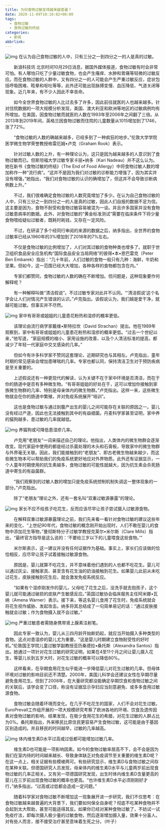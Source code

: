 ```yaml
---
title: 为何食物过敏变得越来越普遍？
date: 2020-11-09T18:10:02+08:00
tags:
  - 食物过敏
  - 食物过敏的终结
categories:
  - 新闻
abbrlink:
---
```


![img](https://cdn.jsdelivr.net/gh/yakeing/Documentation@main/Hexo/images/f4c3-kcaeqzx9439957.jpg)
在认为自己食物过敏的人中，只有三分之一到四分之一的人是真的过敏。

　　新浪科技讯 北京时间10月29日消息，据国外媒体报道，食物过敏有时会非常可怕。有人哪怕只吃了少量过敏食物，也会产生瘙痒、水肿和胃痛等轻微的过敏反应。而在食物过敏的人群中，又有四分之一的人可能会产生严重过敏反应，症状包括呼吸困难、眩晕和呕吐等等，此外还可能出现脉搏变慢、血压降低、气道关闭等现象。近几年来，有不少人因此不幸丧命。

　　如今全世界食物过敏的人比过去多了许多，因此前往就医的人也越来越多。针对住院数据的一项大规模分析发现，美国、澳大利亚和欧洲等地区的过敏病例均有所增加。在美国，因食物过敏而就医的人数在1993年至2006年之间翻了三倍。从2013年到2019年间，英格兰因食物过敏而住院的儿童数量从1015增加到了1746，涨了72%。

　　“食物过敏的人数的确越来越多，已经多到了一种疯狂的地步。”伦敦大学学院医学微生物学荣誉教授格雷厄姆•卢克（Graham Rook）表示。

　　针对过敏人数的上升，有一种理论认为，这只是因为越来越多的人意识到了食物过敏而已。但斯坦福大学过敏专家卡丽•纳多（Kari Nadeau）并不这么认为。她在新书《食物过敏的终结》（The End of Food Allergy）中将食物过敏人数的增加称作一种“流行病”。“这并不是因为我们对过敏的诊断能力增强了，因为其实并没有增强，”她指出，“我们对食物过敏的认识的确增加了，但这并不会导致诊断病例数上升。”

　　不过，我们很难确定食物过敏的人数究竟增加了多少。在认为自己食物过敏的人中，只有三分之一到四分之一的人是真的过敏，因此人们自报的数据不足为信。这主要是因为，食物不耐受和食物过敏容易被混为一谈。并且许多国家并没有食物过敏患病率的数据。此外，对食物过敏的“黄金标准测试”需要在临床条件下将少量食物喂给疑似过敏者，既耗时耗钱，又存在一定风险。

　　不过，在研读了多个经同行审阅的来源的数据之后，纳多指出，全世界的食物过敏率已经从1960年的3%增加到了2018年的7%左右。

　　不仅是食物过敏的比例增加了，人们对其过敏的食物种类也增多了。就职于世卫组织食品安全应急机构“国际食品安全当局网络”的彼得•本•恩巴雷克（Peter Ben Embarek）指出：“几十年前，人们过敏的食物一般只有几种：海鲜，牛奶和坚果。但如今，这一范围已经大大增加，各种各样的食物都包含在内。”

　　专家们都赞同，食物过敏的人数的确在不断增加。但问题是，这种现象要作何解释呢？

　　有一种解释叫做“清洁假说”。不过过敏专家对此并不认同。“‘清洁假说’这个名字会让人们对情况产生错误的认识。”卢克指出。该假说认为，我们越是爱干净，就越可能过敏。但事实并不尽然。

![img](https://cdn.jsdelivr.net/gh/yakeing/Documentation@main/Hexo/images/a7f7-kcaeqzx9440563.jpg)
家中有哥哥或姐姐的儿童患花粉热和湿疹的概率更低。

　　该理论由流行病学家戴维•斯特拉坎（David Strachan）提出。他在1989年观察到，家中有哥哥或姐姐的儿童患花粉热和湿疹的概率更低。“过去一个世纪以来，”他写道，“家庭规模的缩小、家用设施的改善、以及个人清洁标准的提高，都减少了年轻一代家庭中交叉感染的几率。”

　　但如今有许多科学家不赞同这套理论，近期研究也与其相左。卢克指出，童年时期的常见感染会增加患哮喘的几率。专家也都认同，保持清洁卫生对于预防疾病是至关重要的。

　　上述假说还有一种更现代的解读，认为关键不在于家中环境是否清洁，而在于你的肠道中是否有多种微生物。“有哥哥姐姐的好处在于，这可以增加你接触到家族微生物群的几率、特别是母亲体内的微生物群。”卢克指出。这样一来，这些微生物就会在你的肠道中繁殖，并对免疫系统展开“培训”。

　　这也是食物过敏与通过剖腹产出生的婴儿之间可能存在关联的原因之一。婴儿没有经过产道，因此也无法接触到其中的有益细菌。丹麦科学家甚至证明，家中养的猫狗越多，患过敏的几率就越低。

![img](https://cdn.jsdelivr.net/gh/yakeing/Documentation@main/Hexo/images/c431-kcaeqzx9441357.jpg)
养猫狗或可降低患湿疹几率。

　　卢克用“老朋友”一词来描述自己的理论。他指出，人类体内的微生物群会逐渐改变。现代家庭中使用的都是经过杀菌处理的木头和石膏板，导致家中的微生物群与外界毫无关联。因此，我们能接触到的“老朋友”、即古老微生物越来越少，而这些微生物本可以帮助我们的免疫系统更好地应对外界物质。此外还有证据显示，一个人童年时期使用的抗生素越多，食物过敏的可能性就越大，因为抗生素会杀死肠道中寄生的有益菌群。

　　“我们观察到的过敏人数的增加只是免疫系统控制机制失调这一整体现象的一部分。”卢克指出。

　　除了“老朋友”理论之外，还有一套名叫“双重过敏源暴露”的理论。

![img](https://cdn.jsdelivr.net/gh/yakeing/Documentation@main/Hexo/images/8efe-kcaeqzx9441501.jpg)
家长不应不给孩子吃花生，反而应该尽早让孩子尝试摄入过敏源食物。

　　在解释双重过敏源暴露理论之前，我们先来看一看针对食物过敏的建议这些年来的变化、“上世纪90年代，食物过敏的概念刚开始出现时，人们不敢在婴儿的食物中添加花生等物，”曼彻斯特分子过敏学教授克莱尔•米尔斯（Clare Mills）指出，“最终官方指导是这么说的：‘不要给三岁以下的儿童喂食这些食物。’”

　　米尔斯表示，这一建议并没有任何证据作为基础。事实上，家长们应该做的恰恰相反，应尽早让孩子试着接触过敏源食物。

　　原因是，婴儿就算不吃花生，并不意味着他们遇到的人也都不吃花生。婴儿可以通过灰尘、接触家具、甚至含有花生油的奶油接触到花生。如果婴儿此前从未吃过花生，皮肤接触到花生后，就会激发免疫系统反应。

　　“如果有个湿疹刚发作的婴儿，父母吃了花生之后，没洗手就去抱孩子，这个婴儿就可能通过破损的皮肤产生敏感反应。”英国过敏协会临床服务主任阿米娜•瓦纳（Amena Warner）表示。接下来，等这名婴儿食用了花生时，免疫系统就会将花生视作威胁、发起攻击。纳多将其总结成了一句简单易记的话：“通过皮肤接触就会过敏；作为食物摄入就不会过敏。”

![img](https://cdn.jsdelivr.net/gh/yakeing/Documentation@main/Hexo/images/806e-kcaeqzx9442819.jpg)
严重过敏患者需随身携带肾上腺素注射笔。

　　因此专家一致认为，婴儿从三四月龄开始断奶起，就应当开始摄入多种类型的食物。这点对患湿疹的婴儿尤为重要。“这是婴儿时期建立食物耐受性的好时机。”伦敦国王学院儿童过敏学副教授亚历桑德拉•桑托斯（Alexandra Santos）指出。她通过一项针对花生过敏的研究证明，如果在4至11个月之间让婴儿摄入花生，等婴儿长到五岁大时，对花生过敏的概率可以降低80%。

　　这样看来，在孕期食用花生似乎能进一步降低婴儿对花生过敏的几率。但母体环境对过敏的影响目前还不清楚。2000年，美国儿科学会还建议女性在孕期尽量避免食用花生。但到了2008年，在大量研究都没能确定孕期饮食和食物过敏之间的关联后，该学会变了口径，称没有证据显示孕妇应当刻意避免、或多多食用过敏源食物。

　　食物过敏会随着环境而变化。在几乎不吃花生的国家，人们不会对花生过敏。EuroPrevall工作组开展的一项大规模研究考察了欧洲各地的环境、饮食及遗传因素对食物过敏的影响，结果发现，在极少食用花生的希腊，对花生过敏的人群占比为0%。桑托斯指出，外来移民比原住民更容易产生食物过敏，这可能是由于基因区别造成的。并且移民的时间越早，过敏的几率越高。

![img](https://cdn.jsdelivr.net/gh/yakeing/Documentation@main/Hexo/images/1d4e-kcaeqzx9443058.jpg)
体内维生素D水平过高或过低都可能增加过敏几率。

　　维生素D也可能是一项影响因素。如今的食物过敏率居高不下，会不会是因为我们在室内待的时间越来越长、导致身体缺乏对免疫调节至关重要的维生素D呢？在这一点上，相关证据有些模棱两可。有些研究显示，维生素D与食物过敏之间存在某种关联。但德国研究人员发现，母亲体内的维生素D水平与儿童两岁前出现食物过敏的几率正相关。又有另一项德国研究发现，出生时体内维生素D含量更高的婴儿在三岁前出现食物过敏的概率也更高。“也许维生素D水平必须刚刚好才行，”纳多指出，“过高或过低都会造成一定问题。”

　　随着科学家对食物过敏不断增加这一现象展开进一步研究，我们不仅思考：在食物过敏越来越普遍的大背景下，我们要如何保全自身呢？彻底不吃某种食物并不会起到太大帮助，甚至可能适得其反。如果你已经对某种食物过敏了，不妨试一试免疫疗法，即每次摄入极少量的过敏食物，然后逐渐增加摄入量，效果十分喜人。对有些人而言，接不接受治疗甚至意味着生死之分。（叶子）